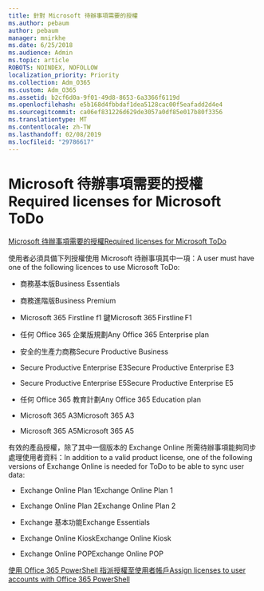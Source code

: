 ```yaml
---
title: 針對 Microsoft 待辦事項需要的授權
ms.author: pebaum
author: pebaum
manager: mnirkhe
ms.date: 6/25/2018
ms.audience: Admin
ms.topic: article
ROBOTS: NOINDEX, NOFOLLOW
localization_priority: Priority
ms.collection: Adm_O365
ms.custom: Adm_O365
ms.assetid: b2cf6d0a-9f01-49d8-8653-6a3366f6119d
ms.openlocfilehash: e5b168d4fbbdaf1dea5128cac00f5eafadd2d4e4
ms.sourcegitcommit: ca06ef831226d629de3057a0df85e017b80f3356
ms.translationtype: MT
ms.contentlocale: zh-TW
ms.lasthandoff: 02/08/2019
ms.locfileid: "29786617"
---
```

# <a name="required-licenses-for-microsoft-todo"></a><span data-ttu-id="826ca-102">Microsoft 待辦事項需要的授權</span><span class="sxs-lookup"><span data-stu-id="826ca-102">Required licenses for Microsoft ToDo</span></span>

[<span data-ttu-id="826ca-103">Microsoft 待辦事項需要的授權</span><span class="sxs-lookup"><span data-stu-id="826ca-103">Required licenses for Microsoft ToDo</span></span>](https://support.office.com/article/381e9d1b-c500-49b5-973e-890fd86528d7.aspx)
  
<span data-ttu-id="826ca-104">使用者必須具備下列授權使用 Microsoft 待辦事項其中一項：</span><span class="sxs-lookup"><span data-stu-id="826ca-104">A user must have one of the following licences to use Microsoft ToDo:</span></span>
  
- <span data-ttu-id="826ca-105">商務基本版</span><span class="sxs-lookup"><span data-stu-id="826ca-105">Business Essentials</span></span>
    
- <span data-ttu-id="826ca-106">商務進階版</span><span class="sxs-lookup"><span data-stu-id="826ca-106">Business Premium</span></span>
    
- <span data-ttu-id="826ca-107">Microsoft 365 Firstline f1 鍵</span><span class="sxs-lookup"><span data-stu-id="826ca-107">Microsoft 365 Firstline F1</span></span>
    
- <span data-ttu-id="826ca-108">任何 Office 365 企業版規劃</span><span class="sxs-lookup"><span data-stu-id="826ca-108">Any Office 365 Enterprise plan</span></span>
    
- <span data-ttu-id="826ca-109">安全的生產力商務</span><span class="sxs-lookup"><span data-stu-id="826ca-109">Secure Productive Business</span></span>
    
- <span data-ttu-id="826ca-110">Secure Productive Enterprise E3</span><span class="sxs-lookup"><span data-stu-id="826ca-110">Secure Productive Enterprise E3</span></span>
    
- <span data-ttu-id="826ca-111">Secure Productive Enterprise E5</span><span class="sxs-lookup"><span data-stu-id="826ca-111">Secure Productive Enterprise E5</span></span>
    
- <span data-ttu-id="826ca-112">任何 Office 365 教育計劃</span><span class="sxs-lookup"><span data-stu-id="826ca-112">Any Office 365 Education plan</span></span>
    
- <span data-ttu-id="826ca-113">Microsoft 365 A3</span><span class="sxs-lookup"><span data-stu-id="826ca-113">Microsoft 365 A3</span></span>
    
- <span data-ttu-id="826ca-114">Microsoft 365 A5</span><span class="sxs-lookup"><span data-stu-id="826ca-114">Microsoft 365 A5</span></span>
    
<span data-ttu-id="826ca-115">有效的產品授權，除了其中一個版本的 Exchange Online 所需待辦事項能夠同步處理使用者資料：</span><span class="sxs-lookup"><span data-stu-id="826ca-115">In addition to a valid product license, one of the following versions of Exchange Online is needed for ToDo to be able to sync user data:</span></span> 
  
- <span data-ttu-id="826ca-116">Exchange Online Plan 1</span><span class="sxs-lookup"><span data-stu-id="826ca-116">Exchange Online Plan 1</span></span>
    
- <span data-ttu-id="826ca-117">Exchange Online Plan 2</span><span class="sxs-lookup"><span data-stu-id="826ca-117">Exchange Online Plan 2</span></span>
    
- <span data-ttu-id="826ca-118">Exchange 基本功能</span><span class="sxs-lookup"><span data-stu-id="826ca-118">Exchange Essentials</span></span>
    
- <span data-ttu-id="826ca-119">Exchange Online Kiosk</span><span class="sxs-lookup"><span data-stu-id="826ca-119">Exchange Online Kiosk</span></span>
    
- <span data-ttu-id="826ca-120">Exchange Online POP</span><span class="sxs-lookup"><span data-stu-id="826ca-120">Exchange Online POP</span></span>
    
[<span data-ttu-id="826ca-121">使用 Office 365 PowerShell 指派授權至使用者帳戶</span><span class="sxs-lookup"><span data-stu-id="826ca-121">Assign licenses to user accounts with Office 365 PowerShell</span></span>](https://docs.microsoft.com/office365/enterprise/powershell/assign-licenses-to-user-accounts-with-office-365-powershell )
  

